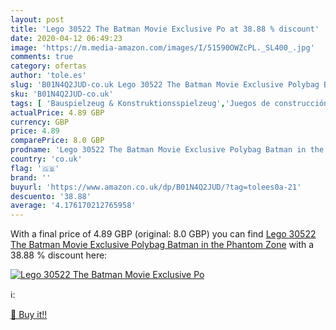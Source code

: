 ```yaml
---
layout: post
title: 'Lego 30522 The Batman Movie Exclusive Po at 38.88 % discount'
date: 2020-04-12 06:49:23
image: 'https://m.media-amazon.com/images/I/51590OWZcPL._SL400_.jpg'
comments: true
category: ofertas
author: 'tole.es'
slug: 'B01N4Q2JUD-co.uk Lego 30522 The Batman Movie Exclusive Polybag Batman in...'
sku: 'B01N4Q2JUD-co.uk'
tags: [ 'Bauspielzeug & Konstruktionsspielzeug','Juegos de construcción para niños','Juguetes','Juguetes y juegos','Spielzeug','lego', ]
actualPrice: 4.89 GBP
currency: GBP
price: 4.89
comparePrice: 8.0 GBP
prodname: 'Lego 30522 The Batman Movie Exclusive Polybag Batman in the Phantom Zone'
country: 'co.uk'
flag: '🇬🇧'
brand: ''
buyurl: 'https://www.amazon.co.uk/dp/B01N4Q2JUD/?tag=tolees0a-21'
descuento: '38.88'
average: '4.176170212765958'
---
```


With a final price of 4.89 GBP (original: 8.0 GBP) you can find [Lego 30522 The Batman Movie Exclusive Polybag Batman in the Phantom Zone](https://www.amazon.co.uk/dp/B01N4Q2JUD/?tag=tolees0a-21) with a  38.88 % discount here:

[![Lego 30522 The Batman Movie Exclusive Po](https://m.media-amazon.com/images/I/51590OWZcPL._SL400_.jpg)](https://www.amazon.co.uk/dp/B01N4Q2JUD/?tag=tolees0a-21)

ℹ️:


[🛒 Buy it!!](https://www.amazon.co.uk/dp/B01N4Q2JUD/?tag=tolees0a-21)
